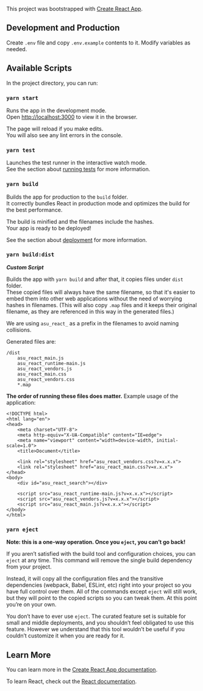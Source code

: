 This project was bootstrapped with [Create React App](https://github.com/facebook/create-react-app).

## Development and Production

Create `.env` file and copy `.env.example` contents to it. Modify variables as needed.

## Available Scripts

In the project directory, you can run:

### `yarn start`

Runs the app in the development mode.<br />
Open [http://localhost:3000](http://localhost:3000) to view it in the browser.

The page will reload if you make edits.<br />
You will also see any lint errors in the console.

### `yarn test`

Launches the test runner in the interactive watch mode.<br />
See the section about [running tests](https://facebook.github.io/create-react-app/docs/running-tests) for more information.

### `yarn build`

Builds the app for production to the `build` folder.<br />
It correctly bundles React in production mode and optimizes the build for the best performance.

The build is minified and the filenames include the hashes.<br />
Your app is ready to be deployed!

See the section about [deployment](https://facebook.github.io/create-react-app/docs/deployment) for more information.


### `yarn build:dist`

**_Custom Script_**

Builds the app with `yarn build` and after that, it copies files under `dist` folder.<br />
These copied files will always have the same filename, so that it's easier to embed them into other web applications without the need of worrying hashes in filenames. (This will also copy `.map` files and it keeps their original filename, as they are referenced in this way in the generated files.)

We are using `asu_react_` as a prefix in the filenames to avoid naming collisions.

Generated files are:

```
/dist
    asu_react_main.js
    asu_react_runtime-main.js
    asu_react_vendors.js
    asu_react_main.css
    asu_react_vendors.css
    *.map
```

**The order of running these files does matter.** Example usage of the application:

```
<!DOCTYPE html>
<html lang="en">
<head>
    <meta charset="UTF-8">
    <meta http-equiv="X-UA-Compatible" content="IE=edge">
    <meta name="viewport" content="width=device-width, initial-scale=1.0">
    <title>Document</title>

    <link rel="stylesheet" href="asu_react_vendors.css?v=x.x.x">
    <link rel="stylesheet" href="asu_react_main.css?v=x.x.x">
</head>
<body>
    <div id="asu_react_search"></div>

    <script src="asu_react_runtime-main.js?v=x.x.x"></script>
    <script src="asu_react_vendors.js?v=x.x.x"></script>
    <script src="asu_react_main.js?v=x.x.x"></script>
</body>
</html>
```

### `yarn eject`

**Note: this is a one-way operation. Once you `eject`, you can’t go back!**

If you aren’t satisfied with the build tool and configuration choices, you can `eject` at any time. This command will remove the single build dependency from your project.

Instead, it will copy all the configuration files and the transitive dependencies (webpack, Babel, ESLint, etc) right into your project so you have full control over them. All of the commands except `eject` will still work, but they will point to the copied scripts so you can tweak them. At this point you’re on your own.

You don’t have to ever use `eject`. The curated feature set is suitable for small and middle deployments, and you shouldn’t feel obligated to use this feature. However we understand that this tool wouldn’t be useful if you couldn’t customize it when you are ready for it.

## Learn More

You can learn more in the [Create React App documentation](https://facebook.github.io/create-react-app/docs/getting-started).

To learn React, check out the [React documentation](https://reactjs.org/).
